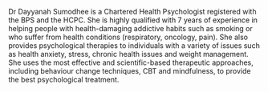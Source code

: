 
Dr Dayyanah Sumodhee is a Chartered Health Psychologist registered with the BPS and the HCPC. She is highly qualified with 7 years of experience in helping people with health-damaging addictive habits such as smoking or who suffer from health conditions (respiratory, oncology, pain). She also provides psychological therapies to individuals with a variety of issues such as health anxiety, stress, chronic health issues and weight management. She uses the most effective and scientific-based therapeutic approaches, including behaviour change techniques, CBT and mindfulness, to provide the best psychological treatment.
